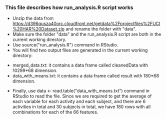 ### This file describes how run_analysis.R script works

* Unzip the data from https://d396qusza40orc.cloudfront.net/getdata%2Fprojectfiles%2FUCI%20HAR%20Dataset.zip and rename the folder with "data".
* Make sure the folder "data" and the run_analysis.R script are both in the current working directory.
* Use source("run_analysis.R") command in RStudio.
* You will find two output files are generated in the current working directory:

+ merged_data.txt: it contains a data frame called cleanedData with 10299*68 dimension.
+ data_with_means.txt: it contains a data frame called result with 180*68 dimension.

* Finally, use data <- read.table("data_with_means.txt") command in RStudio to read the file. Since we are required to get the average of each variable for each activity and each subject, and there are 6 activities in total and 30 subjects in total, we have 180 rows with all combinations for each of the 66 features.
